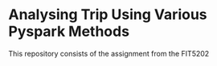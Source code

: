 # Analysing Trip Using Various Pyspark Methods
This repository consists of the assignment from the FIT5202
